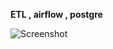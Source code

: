 **ETL , airflow , postgre**       

![Screenshot](https://github.com/user-attachments/assets/02a6f0d9-2bd6-4b72-9e2e-e2e34c4eb877)
